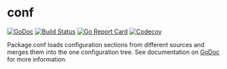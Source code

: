 # conf

[![GoDoc](https://godoc.org/github.com/iph0/conf?status.svg)](https://godoc.org/github.com/iph0/conf) [![Build Status](https://travis-ci.org/iph0/conf.svg?branch=master)](https://travis-ci.org/iph0/conf) [![Go Report Card](https://goreportcard.com/badge/github.com/iph0/conf)](https://goreportcard.com/report/github.com/iph0/conf) [![Codecov](https://codecov.io/gh/iph0/conf/branch/master/graph/badge.svg)](https://codecov.io/gh/iph0/conf)

Package conf loads configuration sections from different sources and merges
them into the one configuration tree. See documentation on
[GoDoc](https://godoc.org/github.com/iph0/conf) for more information.